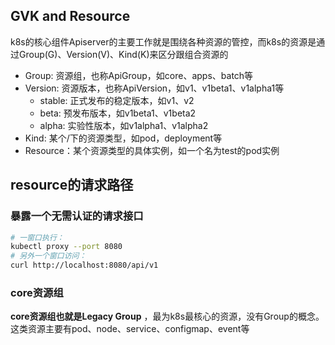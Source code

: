 ## GVK and Resource

k8s的核心组件Apiserver的主要工作就是围绕各种资源的管控，而k8s的资源是通过Group(G)、Version(V)、Kind(K)来区分跟组合资源的

- Group: 资源组，也称ApiGroup，如core、apps、batch等
- Version: 资源版本，也称ApiVersion，如v1、v1beta1、v1alpha1等
    - stable: 正式发布的稳定版本，如v1、v2
    - beta: 预发布版本，如v1beta1、v1beta2
    - alpha: 实验性版本，如v1alpha1、v1alpha2
- Kind: 某个<group>/<version>下的资源类型，如pod，deployment等
- Resource：某个资源类型的具体实例，如一个名为test的pod实例

## resource的请求路径

### 暴露一个无需认证的请求接口

```bash
# 一窗口执行：
kubectl proxy --port 8080
# 另外一个窗口访问：
curl http://localhost:8080/api/v1
```

### core资源组
**core资源组也就是Legacy Group** ，最为k8s最核心的资源，没有Group的概念。
这类资源主要有pod、node、service、configmap、event等